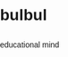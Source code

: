 # bulbul
educational mind
<!DOCTYPE html>
<html lang="en">
<head>
    <meta charset="UTF-8">
    <meta name="viewport" content="width=device-width, initial-scale=1.0">
    <title>Graduation News</title>
    <style>
        body {
            font-family: Arial, sans-serif;
            margin: 0;
            padding: 0;
            line-height: 1.6;
        }
        header {
            background-color: #4CAF50;
            color: white;
            text-align: center;
            padding: 1em 0;
        }
        .hm{
            text-align: center;
            font-weight:bolder;

            
        }
        .container {
            padding: 20px;
        }
        .news-article {
            border-bottom: 1px solid #ddd;
            margin-bottom: 20px;
            padding-bottom: 10px;
        }
        .news-article h2 {
            color: #333;
        }
        .news-article p {
            color: #666;
        }
        footer {
            background-color: #4CAF50;
            color: white;
            text-align: center;
            padding: 1em 0;
            position: fixed;
            width: 100%;
            bottom: 0;
        }
    </style>
</head>
<body>
    <header>
        <h1>Graduation News</h1>
    </header>
    <div class="container">
        <div class="news-article">
            <h2>Congratulations to the Class of 2024!</h2>
            <p>We are proud to announce the graduation of the Class of 2024. The ceremony was held on June 15th, and it was a memorable event for all graduates, their families, and friends.</p>
        </div>
        <div class="news-article">
            <h2>Valedictorian's Speech Highlights</h2>
            <p>The valedictorian, Obama PUGUAL, delivered an inspiring speech about perseverance, community, and the future. Her words left a lasting impact on all attendees.</p>
        </div>
        <div class="news-article">
            <h2>Award Winners</h2>
            <p>Several students were recognized for their outstanding achievements in academics, sports, and community service. Congratulations to all the award winners!</p>
        </div>
        <div class="news-article">
            <h2>Graduation Photos</h2>
            <p>Relive the special moments by viewing the graduation photos. They capture the joy and excitement of the day. 
              <a href="C:\Users\Admin\Desktop\tv bulbul\images\d (1).jpeg">View Photos</a></p>
              <a href="C:\Users\Admin\Desktop\tv bulbul\images\d (2).jpeg">View Photos</a></p>
              <a href="C:\Users\Admin\Desktop\tv bulbul\images\d (3).jpeg">View Photos</a></p>
              <a href="C:\Users\Admin\Desktop\tv bulbul\images\d (4).jpeg">View Photos</a></p>
          
   
           
        </div>
        <div class="hm">
            <a href="C:\Users\Admin\Desktop\tv bulbul\htm\Bulbultv.html"> go back to home page</a>
            </div>
        <div class="news-article">
            <h2>Graduation Candidates</h2>
            <p>Meet some of our outstanding candidates:</p>
            <ul>
                <li><strong>Obama</strong>: Obama has excelled in both academics and athletics. He is known for his leadership skills and community involvement.</li>
                <li><strong>Isam</strong>: Isam has been a standout student in the science department. He has won several awards for his research and innovation.</li>
                <li><strong>Sara</strong>: Sara has been an active member of the student council and has played a key role in organizing school events.</li>
                <li><strong>John</strong>: John is known for his artistic talents and has been a significant contributor to the school's art and theater programs.</li>
                <li><strong>Lily</strong>: Lily has excelled academically and has also been involved in various volunteer activities, helping to make a positive impact in the community.</li>
       
            </ul>
        </div>
    </div>
    
    <footer>
        <p>&copy; 2024 Graduation News. All rights reserved.</p>
    </footer>
</body>
</html>

